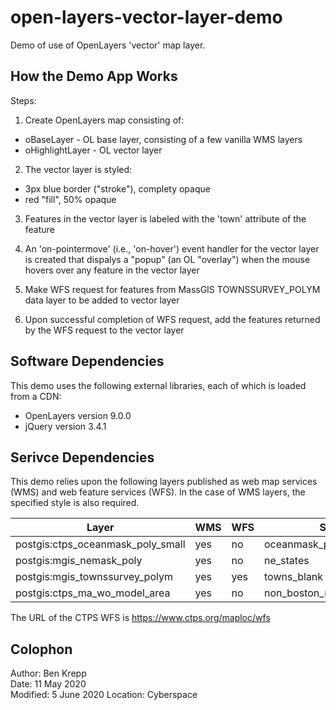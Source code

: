 # open-layers-vector-layer-demo
Demo of use of OpenLayers 'vector' map layer.



## How the Demo App Works
Steps:
1. Create OpenLayers map consisting of: 
* oBaseLayer - OL base layer, consisting of a few vanilla WMS layers
* oHighlightLayer - OL vector layer

2. The vector layer is styled:
* 3px blue border ("stroke"), complety opaque
* red "fill", 50% opaque

3. Features in the vector layer is labeled with the 'town' attribute of the feature

4. An 'on-pointermove' (i.e., 'on-hover') event handler for the vector layer
is created that dispalys a "popup" (an OL "overlay") when the mouse hovers over 
any feature in the vector layer

5. Make WFS request for features from MassGIS TOWNSSURVEY_POLYM
data layer to be added to vector layer

6. Upon successful completion of WFS request, add the features
returned by the WFS request to the vector layer

## Software Dependencies
This demo uses the following external libraries, each of which is loaded from a CDN:
* OpenLayers version 9.0.0
* jQuery version 3.4.1

## Serivce Dependencies

This demo relies upon the following layers published as web map services \(WMS\)
and web feature services \(WFS\). In the case of WMS layers, the specified style
is also required.
  
| Layer    | WMS | WFS | Style |
| -------- | --- | --- | ------- |
| postgis:ctps_oceanmask_poly_small | yes | no  | oceanmask_poly |
| postgis:mgis_nemask_poly          | yes | no  | ne_states |
| postgis:mgis_townssurvey_polym    | yes | yes | towns_blank |
| postgis:ctps_ma_wo_model_area     | yes | no  | non_boston_mpo_gray_mask |

The URL of the CTPS WFS is https://www.ctps.org/maploc/wfs

## Colophon
Author: Ben Krepp  
Date: 11 May 2020  
Modified: 5 June 2020
Location: Cyberspace
